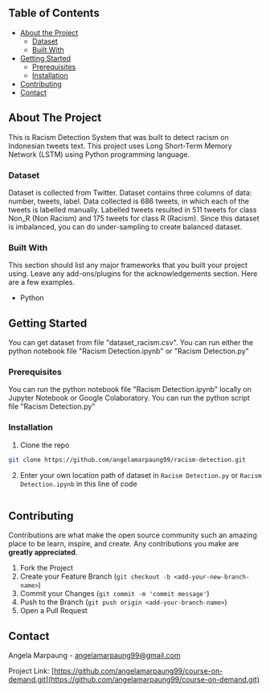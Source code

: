 <!-- TABLE OF CONTENTS -->
## Table of Contents

* [About the Project](#about-the-project)
  * [Dataset](#dataset)
  * [Built With](#built-with)
* [Getting Started](#getting-started)
  * [Prerequisites](#prerequisites)
  * [Installation](#installation)
* [Contributing](#contributing)
* [Contact](#contact)


<!-- ABOUT THE PROJECT -->
## About The Project

This is Racism Detection System that was built to detect racism on Indonesian tweets text. 
This project uses Long Short-Term Memory Network (LSTM) using Python programming language. 

### Dataset
Dataset is collected from Twitter.
Dataset contains three columns of data: number, tweets, label. 
Data collected is 686 tweets, in which each of the tweets is labelled manually. 
Labelled tweets resulted in 511 tweets for class Non_R (Non Racism)  and 175 tweets for class R (Racism). 
Since this dataset is imbalanced, you can do under-sampling to create balanced dataset.

### Built With
This section should list any major frameworks that you built your project using. Leave any add-ons/plugins for the acknowledgements section. Here are a few examples.
* Python

<!-- GETTING STARTED -->
## Getting Started

You can get dataset from file "dataset_racism.csv".
You can run either the python notebook file "Racism Detection.ipynb" or "Racism Detection.py"


### Prerequisites

You can run the python notebook file "Racism Detection.ipynb" locally on Jupyter Notebook or Google Colaboratory.
You can run the python script file "Racism Detection.py"

### Installation

1. Clone the repo
```sh
git clone https://github.com/angelamarpaung99/racism-detection.git
```

2. Enter your own location path of dataset in `Racism Detection.py` or `Racism Detection.ipynb` in this line of code
``` df = pd.read_csv(<FILE PATH LOCATION>, sep=',')
```

<!-- CONTRIBUTING -->
## Contributing

Contributions are what make the open source community such an amazing place to be learn, inspire, and create. Any contributions you make are **greatly appreciated**.

1. Fork the Project
2. Create your Feature Branch (`git checkout -b <add-your-new-branch-name>`)
3. Commit your Changes (`git commit -m 'commit message'`)
4. Push to the Branch (`git push origin <add-your-branch-name>`)
5. Open a Pull Request


<!-- CONTACT -->
## Contact

Angela Marpaung - angelamarpaung99@gmail.com

Project Link: [https://github.com/angelamarpaung99/course-on-demand.git](https://github.com/angelamarpaung99/course-on-demand.git)



